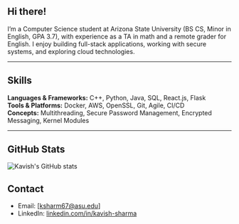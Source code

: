 ## Hi there!

I’m a Computer Science student at Arizona State University (BS CS, Minor in English, GPA 3.7), with experience as a TA in math and a remote grader for English. 
I enjoy building full-stack applications, working with secure systems, and exploring cloud technologies.

---

## Skills

**Languages & Frameworks:** C++, Python, Java, SQL, React.js, Flask  
**Tools & Platforms:** Docker, AWS, OpenSSL, Git, Agile, CI/CD  
**Concepts:** Multithreading, Secure Password Management, Encrypted Messaging, Kernel Modules  

---

## GitHub Stats

![Kavish's GitHub stats](https://github-readme-stats.vercel.app/api?username=kavish-sharma&show_icons=true&hide=prs&theme=radical)

## Contact

- Email: [ksharm67@asu.edu]  
- LinkedIn: [linkedin.com/in/kavish-sharma](https://linkedin.com/in/kavish-sharma)

<!--
**ksharm-67/ksharm-67** is a ✨ _special_ ✨ repository because its `README.md` (this file) appears on your GitHub profile.

Here are some ideas to get you started:

- 🔭 I’m currently working on ...
- 🌱 I’m currently learning ...
- 👯 I’m looking to collaborate on ...
- 🤔 I’m looking for help with ...
- 💬 Ask me about ...
- 📫 How to reach me: ...
- 😄 Pronouns: ...
- ⚡ Fun fact: ...
-->

